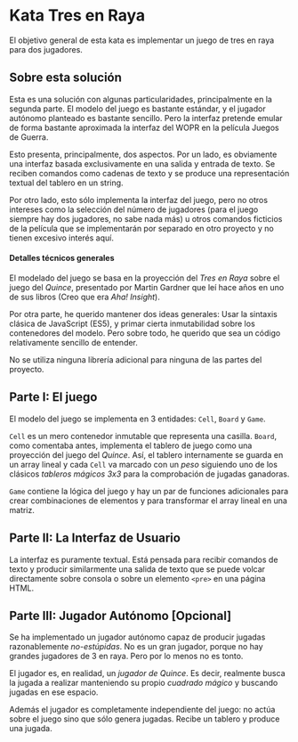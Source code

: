 # Kata Tres en Raya

El objetivo general de esta kata es implementar un juego de tres en raya para dos jugadores.

## Sobre esta solución

Esta es una solución con algunas particularidades, principalmente en la segunda parte. El modelo del juego es bastante estándar, y el jugador autónomo planteado es bastante sencillo. Pero la interfaz pretende emular de forma bastante aproximada la interfaz del WOPR en la película Juegos de Guerra.

Esto presenta, principalmente, dos aspectos. Por un lado, es obviamente una interfaz basada exclusivamente en una salida y entrada de texto. Se reciben comandos como cadenas de texto y se produce una representación textual del tablero en un string.

Por otro lado, esto sólo implementa la interfaz del juego, pero no otros intereses como la selección del número de jugadores (para el juego siempre hay dos jugadores, no sabe nada más) u otros comandos ficticios de la película que se implementarán por separado en otro proyecto y no tienen excesivo interés aquí.

#### Detalles técnicos generales

El modelado del juego se basa en la proyección del _Tres en Raya_ sobre el juego del _Quince_, presentado por Martin Gardner que leí hace años en uno de sus libros (Creo que era _Aha! Insight_).

Por otra parte, he querido mantener dos ideas generales: Usar la sintaxis clásica de JavaScript (ES5), y primar cierta inmutabilidad sobre los contenedores del modelo. Pero sobre todo, he querido que sea un código relativamente sencillo de entender.

No se utiliza ninguna librería adicional para ninguna de las partes del proyecto.

## Parte I: El juego

El modelo del juego se implementa en 3 entidades: `Cell`, `Board` y `Game`.

`Cell` es un mero contenedor inmutable que representa una casilla. `Board`, como comentaba antes, implementa el tablero de juego como una proyección del juego del _Quince_. Así, el tablero internamente se guarda en un array lineal y cada `Cell` va marcado con un _peso_ siguiendo uno de los clásicos _tableros mágicos 3x3_ para la comprobación de jugadas ganadoras.

`Game` contiene la lógica del juego y hay un par de funciones adicionales para crear combinaciones de elementos y para transformar el array lineal en una matriz.

## Parte II: La Interfaz de Usuario

La interfaz es puramente textual. Está pensada para recibir comandos de texto y producir similarmente una salida de texto que se puede volcar directamente sobre consola o sobre un elemento `<pre>` en una página HTML.


## Parte III: Jugador Autónomo [Opcional]

Se ha implementado un jugador autónomo capaz de producir jugadas razonablemente _no-estúpidas_. No es un gran jugador, porque no hay grandes jugadores de 3 en raya. Pero por lo menos no es tonto.

El jugador es, en realidad, un _jugador de Quince_. Es decir, realmente busca la jugada a realizar manteniendo su propio _cuadrado mágico_ y buscando jugadas en ese espacio.

Además el jugador es completamente independiente del juego: no actúa sobre el juego sino que sólo genera jugadas. Recibe un tablero y produce una jugada.
